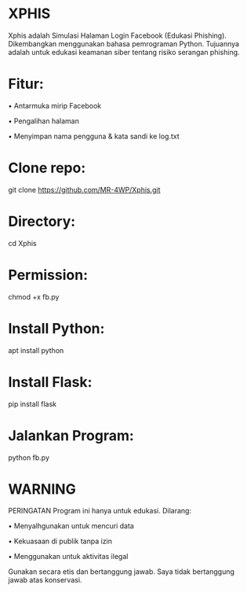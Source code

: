# XPHIS
Xphis adalah Simulasi Halaman Login Facebook (Edukasi Phishing). Dikembangkan menggunakan bahasa pemrograman Python. Tujuannya adalah untuk edukasi keamanan siber tentang risiko serangan phishing.

# Fitur:

•  Antarmuka mirip Facebook

•  Pengalihan halaman 

•  Menyimpan nama pengguna & kata sandi ke log.txt


# Clone repo:

git clone https://github.com/MR-4WP/Xphis.git

# Directory:

cd Xphis

# Permission:

chmod +x fb.py

# Install Python:

apt install python

# Install Flask:

pip install flask

# Jalankan Program:

python fb.py

# WARNING 
PERINGATAN
Program ini hanya untuk edukasi. Dilarang:

•  Menyalhgunakan untuk mencuri data

•  Kekuasaan di publik tanpa izin

•  Menggunakan untuk aktivitas ilegal

Gunakan secara etis dan bertanggung jawab.
Saya tidak bertanggung jawab atas konservasi.
